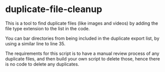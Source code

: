 # duplicate-file-cleanup
This is a tool to find duplicate files (like images and videos) by adding the file type extension to the list in the code.

You can bar directories from being included in the duplicate export list, by using a similar line to line 35.

The requirements for this script is to have a manual review process of any duplicate files, and then build your own script to delete those, hence there is no code to delete any duplicates.
